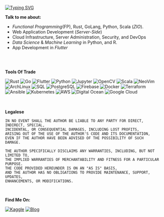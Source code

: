[![Typing SVG](https://readme-typing-svg.demolab.com?font=Fira+Code&size=12&pause=1000&color=0EAEFF&center=true&width=435&lines=Software+Craftsman%2C+Computer+Scientist.;8%2B+years+of+Programming+Experience;Python%2C+Scala%2C+Rust%2C+Go%2C+Flutter%2C+C%2C+SQL%2C+Devops)](https://github.com/tralahm)

<b align="center">Talk to me about: </b>

- _Functional Programming_(FP), Rust, GoLang, Python, Scala (_ZIO_).
- Web Application Development (_Server-Side_)
- Cloud Infrastructure, Server Administration, Security, and DevOps
- _Data Science_ & _Machine Learning_ in Python, and R.
- App Development in _Flutter_

<br/>
<br/>

<b align="center">Tools Of Trade </b>

![Rust](https://img.shields.io/badge/-Rust-000?style=for-the-badge&logo=Rust&logoColor=980000)
![Go](https://img.shields.io/badge/-Go-000?style=for-the-badge&logo=Go)
![Flutter](https://img.shields.io/badge/-Flutter-000?style=for-the-badge&logo=Flutter&logoColor=0175C2)
![Python](https://img.shields.io/badge/-Python-000?style=for-the-badge&logo=Python)
![Jupyter](https://img.shields.io/badge/-Jupyter-000?style=for-the-badge&logo=jupyter)
![OpenCV](https://img.shields.io/badge/-OpenCV-000?style=for-the-badge&logo=opencv)
![Scala](https://img.shields.io/badge/-Scala-000?style=for-the-badge&logo=scala&logoColor=ff1512)
![NeoVim](https://img.shields.io/badge/-NeoVim-000?style=for-the-badge&logo=neovim)
![ArchLinux](https://img.shields.io/badge/-ArchLinux-000?style=for-the-badge&logo=archlinux)
![SQL](https://img.shields.io/badge/-SQL-000?style=for-the-badge&logo=MySQL&logoColor=00758F)
![PostgreSQL](https://img.shields.io/badge/-Postgresql-000?style=for-the-badge&logo=Postgresql&logoColor=336791)
![Firebase](https://img.shields.io/badge/-Firebase-000?style=for-the-badge&logo=Firebase&logoColor=aa950F)
![Docker](https://img.shields.io/badge/-Docker-000?style=for-the-badge&logo=Docker)
![Terraform](https://img.shields.io/badge/-Terraform-000?style=for-the-badge&logo=terraform)
![Ansible](https://img.shields.io/badge/-Ansible-000?style=for-the-badge&logo=ansible)
![Kubernetes](https://img.shields.io/badge/-Kubernetes-000?style=for-the-badge&logo=Kubernetes)
![AWS](https://img.shields.io/badge/-AmazonAWS-000?style=for-the-badge&logo=amazon-ec2)
![Digital Ocean](https://img.shields.io/badge/-DigitalOcean-000?style=for-the-badge&logo=digitalocean)
![Google Cloud](https://img.shields.io/badge/-GoogleCloud-000?style=for-the-badge&logo=googlecloud)

<br/>

<br/>
<b align="center">Legalese</b>

```
IN NO EVENT SHALL THE AUTHOR BE LIABLE TO ANY PARTY FOR DIRECT, INDIRECT, SPECIAL,
INCIDENTAL, OR CONSEQUENTIAL DAMAGES, INCLUDING LOST PROFITS,
ARISING OUT OF THE USE OF THE AUTHOR'S CODE AND ITS DOCUMENTATION,
EVEN IF THE AUTHOR HAVE BEEN ADVISED OF THE POSSIBILITY OF SUCH DAMAGE.

THE AUTHOR SPECIFICALLY DISCLAIMS ANY WARRANTIES, INCLUDING, BUT NOT LIMITED TO,
THE IMPLIED WARRANTIES OF MERCHANTABILITY AND FITNESS FOR A PARTICULAR PURPOSE.
THE CODE PROVIDED HEREUNDER IS ON AN "AS IS" BASIS,
AND THE AUTHOR HAS NO OBLIGATIONS TO PROVIDE MAINTENANCE, SUPPORT, UPDATES,
ENHANCEMENTS, OR MODIFICATIONS.
```

<br/>

<b align="center">Find Me On:</b>

[![Kaggle](https://img.shields.io/badge/%20-Kaggle-grey.svg?style=for-the-badge&logo=kaggle)](https://kaggle.com/TralahM)
[![Blog](https://img.shields.io/badge/%20-Blog-grey.svg?style=for-the-badge&logo=rss)](https://tralahm.github.io)

<br/>
